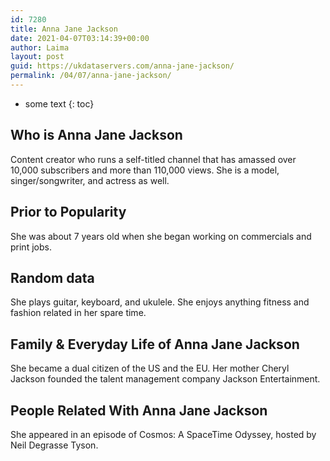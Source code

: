 ```yaml
---
id: 7280
title: Anna Jane Jackson
date: 2021-04-07T03:14:39+00:00
author: Laima
layout: post
guid: https://ukdataservers.com/anna-jane-jackson/
permalink: /04/07/anna-jane-jackson/
---
```


* some text
{: toc}


## Who is Anna Jane Jackson
                  
                  
                  
Content creator who runs a self-titled channel that has amassed over 10,000 subscribers and more than 110,000 views. She is a model, singer/songwriter, and actress as well.
                  
              
            
              
            
                
                
                
## Prior to Popularity
                  
                  
                  
She was about 7 years old when she began working on commercials and print jobs.
                  
              
            
              
            
                
                
                
## Random data
                  
                  
                  
She plays guitar, keyboard, and ukulele. She enjoys anything fitness and fashion related in her spare time.
                  
              
            
              
            
                
                
                
## Family & Everyday Life of Anna Jane Jackson
                  
                  
                  
She became a dual citizen of the US and the EU. Her mother Cheryl Jackson founded the talent management company Jackson Entertainment. 
                  
              
            
              
            
                
                
                
## People Related With Anna Jane Jackson
                  
                  
                  
She appeared in an episode of Cosmos: A SpaceTime Odyssey, hosted by Neil Degrasse Tyson.
                  
              
            
              
            
                
              
            
              
              
            
            
              
            
          
          
          